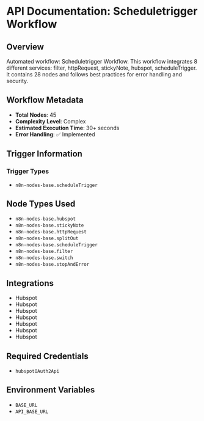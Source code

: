 # API Documentation: Scheduletrigger Workflow

## Overview
Automated workflow: Scheduletrigger Workflow. This workflow integrates 8 different services: filter, httpRequest, stickyNote, hubspot, scheduleTrigger. It contains 28 nodes and follows best practices for error handling and security.

## Workflow Metadata
- **Total Nodes**: 45
- **Complexity Level**: Complex
- **Estimated Execution Time**: 30+ seconds
- **Error Handling**: ✅ Implemented

## Trigger Information
### Trigger Types
- `n8n-nodes-base.scheduleTrigger`

## Node Types Used
- `n8n-nodes-base.hubspot`
- `n8n-nodes-base.stickyNote`
- `n8n-nodes-base.httpRequest`
- `n8n-nodes-base.splitOut`
- `n8n-nodes-base.scheduleTrigger`
- `n8n-nodes-base.filter`
- `n8n-nodes-base.switch`
- `n8n-nodes-base.stopAndError`

## Integrations
- Hubspot
- Hubspot
- Hubspot
- Hubspot
- Hubspot
- Hubspot
- Hubspot

## Required Credentials
- `hubspotOAuth2Api`

## Environment Variables
- `BASE_URL`
- `API_BASE_URL`
